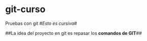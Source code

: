 # git-curso
Pruebas con git
#*Esto es cursiva*#

##La idea del proyecto en git es repasar los **comandos de GIT**##
